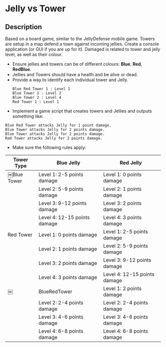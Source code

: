 # Jelly vs Tower

## Description
Based on a board game, similar to the JellyDefense mobile game.
Towers are setup in a map defend a town against incoming jellies.
Create a console application (or GUI if you are up for it).
Damaged is related to tower and jelly level, as well as their colour.

* Ensure jellies and towers can be of different colours: **Blue**, **Red**, **RedBlue**.
* Jellies and Towers should have a health and be alive or dead.
* Provide a way to identify each individual tower and Jelly.
  ```
  Blue Red Tower 1 : Level 1 
  Blue Tower 1 : Level 2 
  Blue Tower 2 : Level 4
  Red Tower 1 : Level 1
  ```
* Implement a game script that creates towers and Jellies and outputs something like:
```
Blue Red Tower attacks Jelly for 1 point damage. 
Blue Tower attacks Jelly for 2 points damage. 
Blue Tower attacks Jelly for 2 points damage. 
Red Tower attacks Jelly for 2 points damage.
```

* Make sure the following rules apply:<br>

| Tower Type |          Blue Jelly          |           Red Jelly           |
|------------|------------------------------|-------------------------------|
| ￼Blue Tower | Level 1: 2-5 points damage   | Level 1: 0 points damage      | 
|            | Level 2: 5-9 points damage   | Level 2: 1 points damage      |
|            | Level 3: 9-12 points damage  | Level 3: 2 points damage      |
|            | Level 4: 12-15 points damage | Level 4: 3 points damage      |
| Red Tower  | Level 1: 0 points damage     | Level 1: 2-5 points damage    |
|            | Level 2: 1 points damage     | Level 2: 5-9 points damage    |
|            | Level 3: 2 points damage     | Level 3: 9-12 points damage   |
|            | Level 4: 3 points damage     | Level 4: 12-15 points damage  |
￼|BlueRedTower| Level 1: 2 points damage     | Level 1: 2 points damage      |
|            | Level 2: 2-4 points damage   | Level 2: 2-4 points damage    |
|            | Level 3: 4-6 points damage   | Level 3: 4-6 points damage    |
|            | Level 4: 6-8 points damage   | Level 4: 6-8 points damage    |
